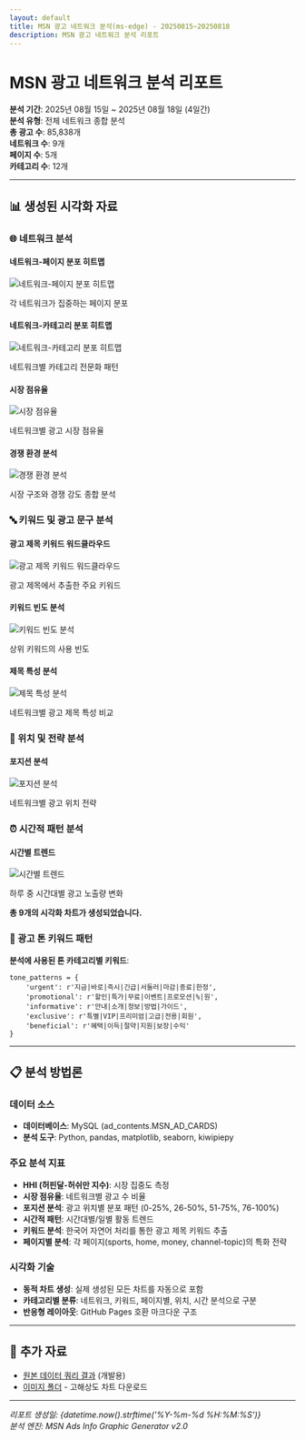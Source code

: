 ```yaml
---
layout: default
title: MSN 광고 네트워크 분석(ms-edge) - 20250815~20250818
description: MSN 광고 네트워크 분석 리포트
---
```


# MSN 광고 네트워크 분석 리포트

**분석 기간**: 2025년 08월 15일 ~ 2025년 08월 18일 (4일간)  
**분석 유형**: 전체 네트워크 종합 분석  
**총 광고 수**: 85,838개  
**네트워크 수**: 9개  
**페이지 수**: 5개  
**카테고리 수**: 12개  

---

## 📊 생성된 시각화 자료


### 🌐 네트워크 분석

#### 네트워크-페이지 분포 히트맵

![네트워크-페이지 분포 히트맵](images/network_page_heatmap_2025-08-15_2025-08-18.png)

각 네트워크가 집중하는 페이지 분포

#### 네트워크-카테고리 분포 히트맵

![네트워크-카테고리 분포 히트맵](images/network_category_heatmap_2025-08-15_2025-08-18.png)

네트워크별 카테고리 전문화 패턴

#### 시장 점유율

![시장 점유율](images/market_share_pie_2025-08-15_2025-08-18.png)

네트워크별 광고 시장 점유율

#### 경쟁 환경 분석

![경쟁 환경 분석](images/competitive_analysis_2025-08-15_2025-08-18.png)

시장 구조와 경쟁 강도 종합 분석


### 🔤 키워드 및 광고 문구 분석

#### 광고 제목 키워드 워드클라우드

![광고 제목 키워드 워드클라우드](images/title_wordcloud_2025-08-15_2025-08-18.png)

광고 제목에서 추출한 주요 키워드

#### 키워드 빈도 분석

![키워드 빈도 분석](images/keyword_frequency_2025-08-15_2025-08-18.png)

상위 키워드의 사용 빈도

#### 제목 특성 분석

![제목 특성 분석](images/title_characteristics_2025-08-15_2025-08-18.png)

네트워크별 광고 제목 특성 비교


### 📍 위치 및 전략 분석

#### 포지션 분석

![포지션 분석](images/position_analysis_2025-08-15_2025-08-18.png)

네트워크별 광고 위치 전략


### ⏰ 시간적 패턴 분석

#### 시간별 트렌드

![시간별 트렌드](images/hourly_trend_2025-08-15_2025-08-18.png)

하루 중 시간대별 광고 노출량 변화


**총 9개의 시각화 차트가 생성되었습니다.**

### 📖 광고 톤 키워드 패턴

**분석에 사용된 톤 카테고리별 키워드**:

```
tone_patterns = {
    'urgent': r'지금|바로|즉시|긴급|서둘러|마감|종료|한정',
    'promotional': r'할인|특가|무료|이벤트|프로모션|%|원',
    'informative': r'안내|소개|정보|방법|가이드',
    'exclusive': r'특별|VIP|프리미엄|고급|전용|회원',
    'beneficial': r'혜택|이득|절약|지원|보장|수익'
}
```

---

## 📋 분석 방법론

### 데이터 소스
- **데이터베이스**: MySQL (ad_contents.MSN_AD_CARDS)
- **분석 도구**: Python, pandas, matplotlib, seaborn, kiwipiepy

### 주요 분석 지표
- **HHI (허핀달-허쉬만 지수)**: 시장 집중도 측정
- **시장 점유율**: 네트워크별 광고 수 비율  
- **포지션 분석**: 광고 위치별 분포 패턴 (0-25%, 26-50%, 51-75%, 76-100%)
- **시간적 패턴**: 시간대별/일별 활동 트렌드
- **키워드 분석**: 한국어 자연어 처리를 통한 광고 제목 키워드 추출
- **페이지별 분석**: 각 페이지(sports, home, money, channel-topic)의 특화 전략

### 시각화 기술
- **동적 차트 생성**: 실제 생성된 모든 차트를 자동으로 포함
- **카테고리별 분류**: 네트워크, 키워드, 페이지별, 위치, 시간 분석으로 구분
- **반응형 레이아웃**: GitHub Pages 호환 마크다운 구조

---

## 🔗 추가 자료

- [원본 데이터 쿼리 결과](./raw_data_summary.json) (개발용)
- [이미지 폴더](./images/) - 고해상도 차트 다운로드

---

*리포트 생성일: {datetime.now().strftime('%Y-%m-%d %H:%M:%S')}*  
*분석 엔진: MSN Ads Info Graphic Generator v2.0*  
